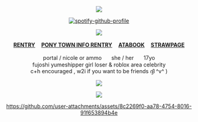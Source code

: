 
<div align="center">
  
![](https://popteamepic.carrd.co/assets/images/gallery19/e859e587.gif?v10408301085951)
  
[![spotify-github-profile](https://spotify-github-profile.kittinanx.com/api/view?uid=31v5uloyvwhloiiyan3b35ekvv5e&cover_image=true&theme=novatorem&show_offline=true&background_color=#fff&interchange=true&bar_color=fe7d37&bar_color_cover=false)](https://github.com/kittinan/spotify-github-profile)

![](https://popteamepic.carrd.co/assets/images/gallery19/56b8c78f.png?v10408301085951)

<b>[RENTRY](https://rentry.co/shedletsky) ㅤ[PONY TOWN INFO RENTRY](https://rentry.co/angelofdarkness) ㅤ[ATABOOK](https://portal.atabook.org/) ㅤ[STRAWPAGE](https://madnesscombat.straw.page/)</b>

portal / nicole or ammoㅤㅤshe / herㅤㅤ17yo
<br>fujoshi yumeshipper girl loser & roblox area celebrity
<br>c+h encouraged , w2i if you want to be friends ദ്ദി ^v^ )</br>

![](https://komarev.com/ghpvc/?username=10shadows&label=TOTALLY+PWNED&color=gray&style=for-the-badge)

![](https://popteamepic.carrd.co/assets/images/gallery19/390ea098.gif?v10408301085951)




https://github.com/user-attachments/assets/8c2269f0-aa78-4754-8016-91f653894b4e



</div>
